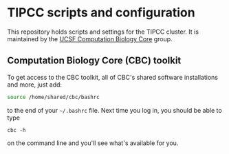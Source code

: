 # TIPCC scripts and configuration 

This repository holds scripts and settings for the TIPCC cluster.  It is maintained by the [UCSF Computation Biology Core](http://cbc.ucsf.edu) group.

## Computation Biology Core (CBC) toolkit
To get access to the CBC toolkit, all of CBC's shared software installations and more, just add:
```bash
source /home/shared/cbc/bashrc
```
to the end of your `~/.bashrc` file.  Next time you log in, you should be able to type
```
cbc -h
```
on the command line and you'll see what's available for you.
